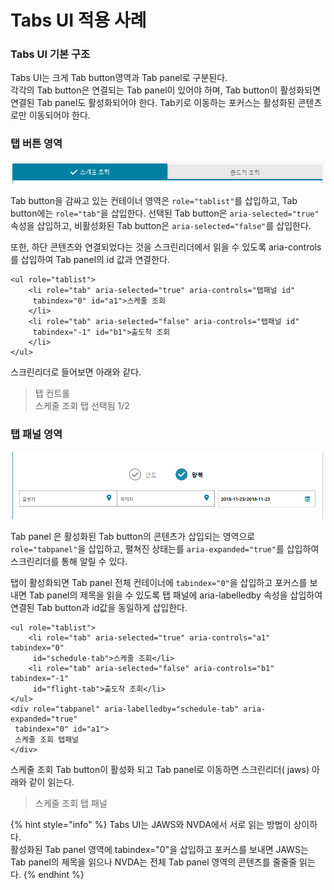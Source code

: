 # Tabs UI 적용 사례

### Tabs UI 기본 구조

Tabs UI는 크게 Tab button영역과 Tab panel로 구분된다.  
각각의 Tab button은 연결되는 Tab panel이 있어야 하며, Tab button이 활성화되면 연결된 Tab panel도 활성화되어야 한다.  Tab키로 이동하는 포커스는 활성화된 콘텐츠로만 이동되어야 한다.

### 탭 버튼 영역

![](../../.gitbook/assets/image%20%2816%29.png)

Tab button을 감싸고 있는 컨테이너 영역은 `role="tablist"`를 삽입하고, Tab button에는 `role="tab"`을 삽입한다. 선택된 Tab button은 `aria-selected="true"` 속성을 삽입하고, 비활성화된 Tab button은 `aria-selected="false"`를 삽입한다.

또한, 하단 콘텐츠와 연결되었다는 것을 스크린리더에서 읽을 수 있도록 aria-controls를 삽입하여 Tab panel의 id 값과 연결한다.

```markup
<ul role="tablist">
    <li role="tab" aria-selected="true" aria-controls="탭패널 id" 
     tabindex="0" id="a1">스케줄 조회
    </li>
    <li role="tab" aria-selected="false" aria-controls="탭패널 id" 
     tabindex="-1" id="b1">출도착 조회
    </li>
</ul>
```

스크린리더로 들어보면 아래와 같다.

> 탭 컨트롤  
> 스케줄 조회 탭 선택됨 1/2

### 탭 패널 영역

![](../../.gitbook/assets/image%20%2827%29.png)

Tab panel 은 활성화된 Tab button의 콘텐츠가 삽입되는 영역으로 `role="tabpanel"`을 삽입하고, 펼쳐진 상태는를 `aria-expanded="true"`를 삽입하여 스크린리더를 통해 알릴 수 있다.

탭이 활성화되면 Tab panel 전체 컨테이너에 `tabindex="0"`을 삽입하고 포커스를 보내면 Tab panel의 제목을 읽을 수 있도록 탭 패널에 aria-labelledby 속성을 삽입하여 연결된 Tab button과 id값을 동일하게 삽입한다.

```markup
<ul role="tablist">
    <li role="tab" aria-selected="true" aria-controls="a1" tabindex="0" 
     id="schedule-tab">스케줄 조회</li>
    <li role="tab" aria-selected="false" aria-controls="b1" tabindex="-1" 
     id="flight-tab">출도착 조회</li>
</ul>
<div role="tabpanel" aria-labelledby="schedule-tab" aria-expanded="true" 
 tabindex="0" id="a1">
 스케줄 조회 탭패널
</div>
```

스케줄 조회 Tab button이 활성화 되고 Tab panel로 이동하면 스크린리더\( jaws\) 아래와 같이 읽는다.

> 스케줄 조회 탭 패널

{% hint style="info" %}
Tabs UI는 JAWS와 NVDA에서 서로 읽는 방법이 상이하다.   
활성화된 Tab panel 영역에 tabindex="0"을 삽입하고 포커스를 보내면 JAWS는 Tab panel의 제목을 읽으나 NVDA는 전체 Tab panel 영역의 콘텐츠를 줄줄줄 읽는다.
{% endhint %}

